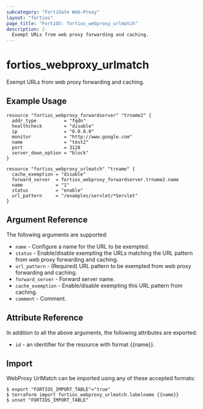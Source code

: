```yaml
---
subcategory: "FortiGate Web-Proxy"
layout: "fortios"
page_title: "FortiOS: fortios_webproxy_urlmatch"
description: |-
  Exempt URLs from web proxy forwarding and caching.
---
```


# fortios_webproxy_urlmatch
Exempt URLs from web proxy forwarding and caching.

## Example Usage

```hcl
resource "fortios_webproxy_forwardserver" "trname2" {
  addr_type          = "fqdn"
  healthcheck        = "disable"
  ip                 = "0.0.0.0"
  monitor            = "http://www.google.com"
  name               = "test2"
  port               = 3128
  server_down_option = "block"
}

resource "fortios_webproxy_urlmatch" "trname" {
  cache_exemption = "disable"
  forward_server  = fortios_webproxy_forwardserver.trname2.name
  name            = "1"
  status          = "enable"
  url_pattern     = "/examples/servlet/*Servlet"
}
```

## Argument Reference


The following arguments are supported:

* `name` - Configure a name for the URL to be exempted.
* `status` - Enable/disable exempting the URLs matching the URL pattern from web proxy forwarding and caching.
* `url_pattern` - (Required) URL pattern to be exempted from web proxy forwarding and caching.
* `forward_server` - Forward server name.
* `cache_exemption` - Enable/disable exempting this URL pattern from caching.
* `comment` - Comment.


## Attribute Reference

In addition to all the above arguments, the following attributes are exported:
* `id` - an identifier for the resource with format {{name}}.

## Import

WebProxy UrlMatch can be imported using any of these accepted formats:
```
$ export "FORTIOS_IMPORT_TABLE"="true"
$ terraform import fortios_webproxy_urlmatch.labelname {{name}}
$ unset "FORTIOS_IMPORT_TABLE"
```
